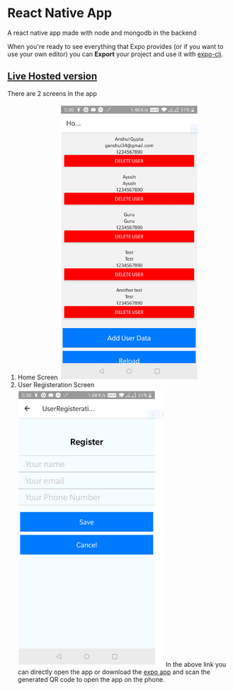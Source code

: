 

# React Native App

A react native app made with node and mongodb in the backend

When you're ready to see everything that Expo provides (or if you want to use your own editor) you can **Export** your project and use it with [expo-cli](https://docs.expo.io/versions/latest/introduction/installation.html).

## [Live Hosted version](https://snack.expo.io/@anshulg34/sampleapp)


There are 2 screens in the app

1. Home Screen
    ![Home Screen](./assets/Home.PNG)
2. User Registeration Screen
  ![User Registeration screen](./assets/User.PNG)
In the above link you can directly open the app or download the [expo app](https://play.google.com/store/apps/details?id=host.exp.exponent&hl=en) and scan the generated QR code to open the app on the phone.
